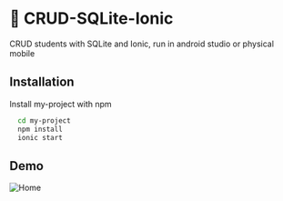 
# 📱 CRUD-SQLite-Ionic

CRUD students with SQLite and Ionic, run in android studio or physical mobile

## Installation

Install my-project with npm

```bash
  cd my-project
  npm install 
  ionic start
```
    
## Demo

![Home](https://github.com/Carl0sPineda/CRUD-SQLite-Ionic/assets/100396203/1060f903-5a8c-411a-9053-52828e90cf1a)
